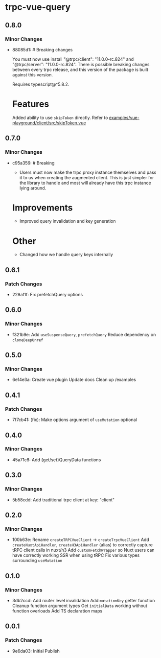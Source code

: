 # trpc-vue-query

## 0.8.0

### Minor Changes

- 88085d1: # Breaking changes

  You must now use install "@trpc/client": "11.0.0-rc.824" and "@trpc/server": "11.0.0-rc.824". There is possible breaking changes between every trpc release, and this version of the package is built against this version.

  Requires typescript@^5.8.2.

  # Features

  Added ability to use `skipToken` directly. Refer to [examples/vue-playground/client/src/skipToken.vue](examples/vue-playground/client/src/skipToken.vue)

## 0.7.0

### Minor Changes

- c95a356: # Breaking

  - Users must now make the trpc proxy instance themselves and pass it to us when creating the augmented client. This is just simpler for the library to handle and most will already have this trpc instance lying around.

  # Improvements

  - Improved query invalidation and key generation

  # Other

  - Changed how we handle query keys internally

## 0.6.1

### Patch Changes

- 229af1f: Fix prefetchQuery options

## 0.6.0

### Minor Changes

- f321b9e: Add `useSuspenseQuery`, `prefetchQuery`
  Reduce dependency on `cloneDeepUnref`

## 0.5.0

### Minor Changes

- 6e14e3a: Create vue plugin
  Update docs
  Clean up /examples

## 0.4.1

### Patch Changes

- 7f7cb41: (fix): Make options argument of `useMutation` optional

## 0.4.0

### Minor Changes

- 45a71c8: Add {get/set}QueryData functions

## 0.3.0

### Minor Changes

- 5b58cdd: Add traditional trpc client at key: "client"

## 0.2.0

### Minor Changes

- 100b63e: Rename `createTRPCVueClient` -> `createTrpcVueClient`
  Add `createNuxtApiHandler`, `createH3ApiHandler` (alias) to correctly capture tRPC client calls in nuxt/h3
  Add `customFetchWrapper` so Nuxt users can have correctly working SSR when using tRPC
  Fix various types surrounding `useMutation`

## 0.1.0

### Minor Changes

- 3db2ccd: Add router level invalidation
  Add `mutationKey` getter function
  Cleanup function argument types
  Get `initialData` working without function overloads
  Add TS declaration maps

## 0.0.1

### Patch Changes

- 9e6da03: Initial Publish
